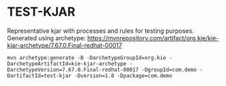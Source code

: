 TEST-KJAR
=============================

Representative kjar with processes and rules for testing purposes.
Generated using archetype: https://mvnrepository.com/artifact/org.kie/kie-kjar-archetype/7.67.0.Final-redhat-00017

```
mvn archetype:generate -B -DarchetypeGroupId=org.kie -DarchetypeArtifactId=kie-kjar-archetype -DarchetypeVersion=7.67.0.Final-redhat-00017 -DgroupId=com.demo -DartifactId=test-kjar -Dversion=1.0 -Dpackage=com.demo
```